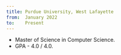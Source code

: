 ```yaml
---
title: Purdue University, West Lafayette
from:  January 2022
to:    Present
---
```


* Master of Science in Computer Science.<br>
* GPA - 4.0 / 4.0.